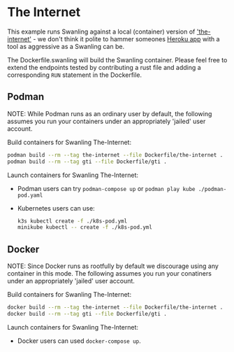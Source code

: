 # The Internet

This example runs Swanling against a local (container) version of ['the-internet'](https://github.com/saucelabs/the-internet) - we don't think it polite to hammer someones [Heroku app](http://the-internet.herokuapp.com/) with a tool as aggressive as a Swanling can be.

The Dockerfile.swanling will build the Swanling container.  Please feel free to extend the endpoints tested by contributing a rust file and adding a corresponding `RUN` statement in the Dockerfile.

## Podman

NOTE: While Podman runs as an ordinary user by default, the following assumes you run your containers under an appropriately 'jailed' user account.

Build containers for Swanling The-Internet:

```bash
podman build --rm --tag the-internet --file Dockerfile/the-internet .
podman build --rm --tag gti --file Dockerfile/gti .
```

Launch containers for Swanling The-Internet:

- Podman users can try `podman-compose up` or `podman play kube ./podman-pod.yaml`
- Kubernetes users can use:

    ```bash
    k3s kubectl create -f ./k8s-pod.yml
    minikube kubectl -- create -f ./k8s-pod.yml
    ```

## Docker

NOTE: Since Docker runs as rootfully by default we discourage using any container in this mode.  The following assumes you run your conatiners under an appropriately 'jailed' user account.

Build containers for Swanling The-Internet:

```bash
docker build --rm --tag the-internet --file Dockerfile/the-internet .
docker build --rm --tag gti --file Dockerfile/gti .
```

Launch containers for Swanling The-Internet:

- Docker users can used `docker-compose up`.
